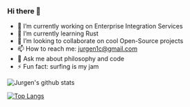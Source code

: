 ### Hi there 👋

- 🔭 I’m currently working on Enterprise Integration Services
- 🌱 I’m currently learning Rust
- 👯 I’m looking to collaborate on cool Open-Source projects
- 📫 How to reach me: jurgen1c@gmail.com
- 💬 Ask me about philosophy and code
- ⚡ Fun fact: surfing is my jam

![Jurgen's github stats](https://github-readme-stats.vercel.app/api?username=jurgen1c&show_icons=true&theme=dark)

[![Top Langs](https://github-readme-stats.vercel.app/api/top-langs/?username=jurgen1c&layout=compact&langs_count=10&theme=dark)](https://github.com/jurgen1c/github-readme-stats)


<!--
**jurgen1c/jurgen1c** is a ✨ _special_ ✨ repository because its `README.md` (this file) appears on your GitHub profile.

Here are some ideas to get you started:

- 🤔 I’m looking for help with ...
- 😄 Pronouns: ...
-->
